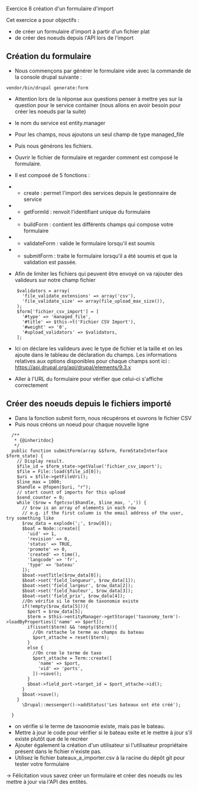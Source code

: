 Exercice 8  création d'un formulaire d'import

Cet exercice a pour objectifs :
* de créer un formulaire d'import à partir d'un fichier plat
* de créer des noeuds depuis l'API lors de l'import

## Création du formulaire 

* Nous commençons par générer le formulaire vide avec la commande de la console drupal suivante :
```
vendor/bin/drupal generate:form
```
* Attention lors de la réponse aux questions penser à mettre yes sur la question pour le service container (nous allons en avoir besoin pour créer les noeuds par la suite)
* le nom du service est entity.manager
* Pour les champs, nous ajoutons un seul champ de type managed_file 
* Puis nous générons les fichiers.
* Ouvrir le fichier de formulaire et regarder comment est composé le formulaire.
* Il est composé de 5 fonctions :
* * create : permet l'import des services depuis le gestionnaire de service
* * getFormId : renvoit l'identifiant unique du formulaire
* * buildForm : contient les différents champs qui compose votre formulaire
* * validateForm : valide le formulaire lorsqu'il est soumis
* * submitForm : traite le formulaire lorsqu'il a été soumis et que la validation est passée.

* Afin de limiter les fichiers qui peuvent être envoyé on va rajouter des valideurs sur notre champ fichier 
```
    $validators = array(
      'file_validate_extensions' => array('csv'),
      'file_validate_size' => array(file_upload_max_size()),
    );
    $form['fichier_csv_import'] = [
      '#type' => 'managed_file',
      '#title' => $this->t('Fichier CSV Import'),
      '#weight' => '0',
      '#upload_validators' => $validators,
    ];
```
* Ici on déclare les valideurs avec le type de fichier et la taille et on les ajoute dans le tableau de déclaration du champs. Les informations relatives aux options disponibles pour chaque champs sont ici :
https://api.drupal.org/api/drupal/elements/9.3.x

* Aller à l'URL du formulaire pour vérifier que celui-ci s'affiche correctement


## Créer des noeuds depuis le fichiers importé

* Dans la fonction submit form, nous récupérons et ouvrons le fichier CSV 
* Puis nous créons un noeud pour chaque nouvelle ligne
```
  /**
   * {@inheritdoc}
   */
  public function submitForm(array &$form, FormStateInterface $form_state) {
    // Display result.
    $file_id = $form_state->getValue('fichier_csv_import');
    $file = File::load($file_id[0]);
    $uri = $file->getFileUri();
    $line_max = 1000;
    $handle = @fopen($uri, "r");
    // start count of imports for this upload
    $send_counter = 0;
    while ($row = fgetcsv($handle, $line_max, ',')) {
      // $row is an array of elements in each row
      // e.g. if the first column is the email address of the user, try something like
      $row_data = explode(';', $row[0]);
      $boat = Node::create([
        'uid' => 1,
        'revision' => 0,
        'status' => TRUE,
        'promote' => 0,
        'created' => time(),
        'langcode' => 'fr',
        'type' => 'bateau'
      ]);
      $boat->setTitle($row_data[0]);
      $boat->set('field_longueur', $row_data[1]);
      $boat->set('field_largeur', $row_data[2]);
      $boat->set('field_hauteur', $row_data[3]);
      $boat->set('field_prix', $row_data[4]);
      //On vérifie si le terme de taxonomie existe
      if(!empty($row_data[5])){
        $port = $row_data[5];
        $term = $this->entityManager->getStorage('taxonomy_term')->loadByProperties(['name' => $port]);
        if(isset($term) && !empty($term)){
          //On rattache le terme au champs du bateau
          $port_attache = reset($term);
        }
        else {
          //On cree le terme de taxo
          $port_attache = Term::create([
            'name' => $port,
            'vid' => 'ports',
          ])->save();
        }
        $boat->field_port->target_id = $port_attache->id();
      }
      $boat->save();
    }
      \Drupal::messenger()->addStatus('Les bateaux ont été créé');

  }
```
* on vérifie si le terme de taxonomie existe, mais pas le bateau.
* Mettre à jour le code pour vérifier si le bateau exite et le mettre à jour s'il existe plutôt que de le recréer 
* Ajouter également la création d'un utilisateur si l'utilisateur propriétaire présent dans le fichier n'existe pas.
* Utilisez le fichier bateaux_a_importer.csv à la racine du dépôt git pour tester votre formulaire 

-> Félicitation vous savez créer un formulaire et créer des noeuds ou les mettre à jour via l'API des entités.